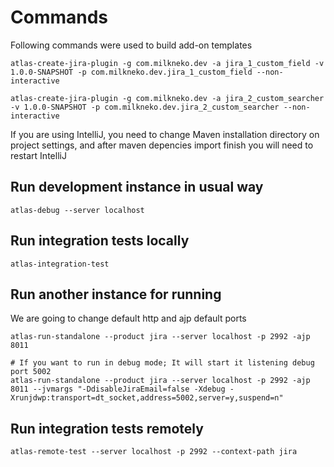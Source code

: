 # Commands

Following commands were used to build add-on templates

    atlas-create-jira-plugin -g com.milkneko.dev -a jira_1_custom_field -v 1.0.0-SNAPSHOT -p com.milkneko.dev.jira_1_custom_field --non-interactive

    atlas-create-jira-plugin -g com.milkneko.dev -a jira_2_custom_searcher -v 1.0.0-SNAPSHOT -p com.milkneko.dev.jira_2_custom_searcher --non-interactive



If you are using IntelliJ, you need to change Maven installation directory on project settings, and after maven depencies import finish you will need to restart IntelliJ

## Run development instance in usual way

    atlas-debug --server localhost

## Run integration tests locally

    atlas-integration-test


## Run another instance for running

We are going to change default http and ajp default ports

    atlas-run-standalone --product jira --server localhost -p 2992 -ajp 8011
    
    # If you want to run in debug mode; It will start it listening debug port 5002 
    atlas-run-standalone --product jira --server localhost -p 2992 -ajp 8011 --jvmargs "-DdisableJiraEmail=false -Xdebug -Xrunjdwp:transport=dt_socket,address=5002,server=y,suspend=n"
  

## Run integration tests remotely

    atlas-remote-test --server localhost -p 2992 --context-path jira



